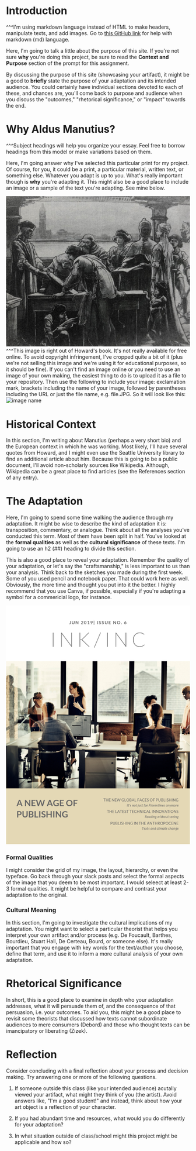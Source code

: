 # Introduction
^^^I'm using markdown language instead of HTML to make headers, manipulate texts, and add images. Go to [this GitHub link](https://github.com/adam-p/markdown-here/wiki/Markdown-Cheatsheet) for help with markdown (md) language.

Here, I'm going to talk a little about the purpose of this site. If you're not sure **why** you're doing this project, be sure to read the **Context and Purpose** section of the prompt for this assignment. 

By discussing the purpose of this site (showcasing your artifact), it might be a good to **briefly** state the purpose of your adaptation and its intended audience. You could certainly have individual sections devoted to each of these, and chances are, you'll come back to purpose and audience when you discuss the "outcomes," "rhetorical significance," or "impact" towards the end. 

# Why Aldus Manutius? 
^^^Subject headings will help you organize your essay. Feel free to borrow headings from this model or make variations based on them.

Here, I'm going answer why I've selected this particular print for my project. Of course, for you, it could be a print, a particular material, written text, or something else. Whatever you adapt is up to you. What's really important though is **why** you're adapting it. This might also be a good place to include an image or a sample of the text you're adapting. See mine below. 

![Aldus Manutius in his print shop](aldus.JPG)
^^^This image is right out of Howard's book. It's not really available for free online. To avoid copyright infringement, I've cropped quite a bit of it (plus we're not selling this image and we're using it for educational purposes, so it should be fine). If you can't find an image online or you need to use an image of your own making, the easiest thing to do is to upload it as a file to your repository. Then use the following to include your image: exclamation mark, brackets including the name of your image, followed by parentheses including the URL or just the file name, e.g. file.JPG. So it will look like this: ![image name](name.JPG)




# Historical Context 

In this section, I'm writing about Manutius (perhaps a very short bio) and the European context in which he was working. Most likely, I'll have several quotes from Howard, and I might even use the Seattle University library to find an additional article about him. Because this is going to be a public document, I'll avoid non-scholarly sources like Wikipedia. Although, Wikipedia can be a great place to find articles (see the References section of any entry). 

# The Adaptation

Here, I'm going to spend some time walking the audience through my adaptation. It might be wise to describe the kind of adaptation it is: transposition, commentary, or analogue. Think about all the analyses you've conducted this term. Most of them have been split in half. You've looked at the **formal qualities** as well as the **cultural significance** of these texts. I'm going to use an h2 (##) heading to divide this section. 

This is also a good place to reveal your adaptation. Remember the quality of your adaptation, or let's say the "craftsmanship," is less important to us than your analysis. Think back to the sketches you made during the first week. Some of you used pencil and notebook paper. That could work here as well. Obviously, the more time and thought you put into it the better. I highly recommend that you use Canva, if possible, especially if you're adapting a symbol for a commericial logo, for instance. 

![The Modern Aldu Manutius](INKINC.png)


### Formal Qualities

I might consider the grid of my image, the layout, hierarchy, or even the typeface. Go back through your slack posts and select the formal aspects of the image that you deem to be most important. I would seleect at least 2-3 formal qualities. It might be helpful to compare and contrast your adaptation to the original. 

### Cultural Meaning

In this section, I'm going to investigate the cultural implications of my adaptation. You might want to select a particular theorist that helps you interpret your own artifact and/or process (e.g. De Foucault, Barthes, Bourdieu, Stuart Hall, De Certeau, Bourd, or someone else). It's really important that you engage with key words for the text/author you choose, define that term, and use it to inform a more cultural analysis of your own adaptation. 

# Rhetorical Significance

In short, this is a good place to examine in depth who your adaptation addresses, what it will persuade them of, and the consequence of that persuasion, i.e. your outcomes. To aid you, this might be a good place to revisit some theorists that discussed how texts cannot subordinate audiences to mere consumers (Debord) and those who thought texts can be imancipatory or liberating (Zizek). 


# Reflection

Consider concluding with a final reflection about your process and decision making. Try answering one or more of the following questions. 

1. If someone outside this class (like your intended audience) acutally viewed your artifact, what might they think of you (the artist). Avoid answers like, "I'm a good student!" and instead, think about how your art object is a reflection of your character. 

2. If you had abundant time and resources, what would you do differently for your adaptation? 

3. In what situation outside of class/school might this project might be applicable and how so? 


